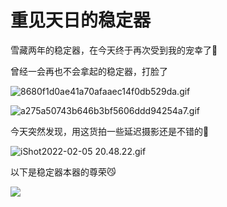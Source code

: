 # 重见天日的稳定器

雪藏两年的稳定器，在今天终于再次受到我的宠幸了🤗

曾经一会再也不会拿起的稳定器，打脸了

![8680f1d0ae41a70afaaec14f0db529da.gif](https://fudongdong-statics.oss-cn-beijing.aliyuncs.com/images/20220205/52b18a2ce0e94cdbb204fa11882210d5.gif)

![a275a50743b646b3bf5606ddd94254a7.gif](https://fudongdong-statics.oss-cn-beijing.aliyuncs.com/images/20220205/53cfdc8e5ef6431eb3d7d14daa72a253.gif)


今天突然发现，用这货拍一些延迟摄影还是不错的📸

![iShot2022-02-05 20.48.22.gif](https://fudongdong-statics.oss-cn-beijing.aliyuncs.com/images/20220205/b9eec1c7fb5d4bb68f02003114db3d62.gif)


以下是稳定器本器的尊荣😼

![](https://fudongdong-statics.oss-cn-beijing.aliyuncs.com/images/20220205/9911a2b6eba9417f9b41a7bdbbd8a98d.png?x-oss-process=image/resize,w_800/quality,q_80)

